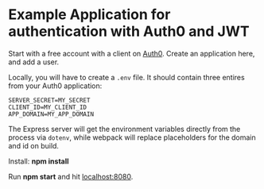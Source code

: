 # Example Application for authentication with Auth0 and JWT
Start with a free account with a client on [Auth0](https://auth0.com). 
Create an application here, and add a user. 

Locally, you will have to create a `.env` file. It should contain three entires from your Auth0 application:

```
SERVER_SECRET=MY_SECRET
CLIENT_ID=MY_CLIENT_ID
APP_DOMAIN=MY_APP_DOMAIN
```

The Express server will get the environment variables directly from the process via `dotenv`, while webpack will replace placeholders for the domain and id on build. 

Install: **npm install**

Run **npm start** and hit [localhost:8080](http://localhost:8080).
